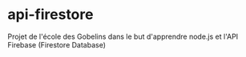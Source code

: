 # api-firestore
 
 Projet de l'école des Gobelins dans le but d'apprendre node.js et l'API Firebase (Firestore Database)
